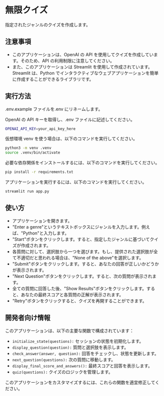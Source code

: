 # 無限クイズ

指定されたジャンルのクイズを作成します。

## 注意事項

- このアプリケーションは、OpenAI の API を使用してクイズを作成しています。そのため、API の利用制限に注意してください。
- また、このアプリケーションは Streamlit を使用して作成されています。Streamlit は、Python でインタラクティブなウェブアプリケーションを簡単に作成することができるライブラリです。

## 実行方法

.env.example ファイルを.env にリネームします。

OpenAI の API キーを取得し、.env ファイルに記述してください。

```bash
OPENAI_API_KEY=your_api_key_here
```

仮想環境 venv を使う場合は、以下のコマンドを実行してください。

```bash
python3 -m venv .venv
source .venv/bin/activate
```

必要な依存関係をインストールするには、以下のコマンドを実行してください。

```bash
pip install -r requirements.txt
```

アプリケーションを実行するには、以下のコマンドを実行してください。

```bash
streamlit run app.py
```

## 使い方

- アプリケーションを開きます。
- "Enter a genre"というテキストボックスにジャンルを入力します。例えば、"Python"と入力します。
- "Start"ボタンをクリックします。すると、指定したジャンルに基づいてクイズが作成されます。
- 各質問に対して、選択肢から一つを選びます。もし、提供された選択肢が全て不適切だと思われる場合は、"None of the above"を選択します。
- "Submit"ボタンをクリックします。すると、あなたの回答が正しいかどうかが表示されます。
- "Next Question"ボタンをクリックします。すると、次の質問が表示されます。
- 全ての質問に回答した後、"Show Results"ボタンをクリックします。すると、あなたの最終スコアと各質問の正解が表示されます。
- "Retry"ボタンをクリックすると、クイズを再開することができます。

## 開発者向け情報

このアプリケーションは、以下の主要な関数で構成されています：

- `initialize_state(questions):` セッションの状態を初期化します。
- `display_question(question):` 質問と選択肢を表示します。
- `check_answer(answer, question):` 回答をチェックし、状態を更新します。
- `next_question(questions):` 次の質問に移動します。
- `display_final_score_and_answers():` 最終スコアと回答を表示します。
- `quiz(questions):` クイズのロジックを管理します。

このアプリケーションをカスタマイズするには、これらの関数を適宜修正してください。
